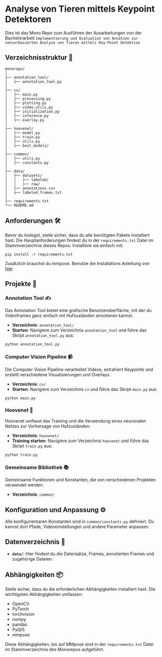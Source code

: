 # Analyse von Tieren mittels Keypoint Detektoren

Dies ist das Mono Repo zum Ausführen der Ausarbeitungen von der Bachelorarbeit `Implementierung und Evaluation von Ansätzen zur sensorbasierten Analyse von Tieren mittels Key-Point Detektion`
## Verzeichnisstruktur 📂

```
monorepo/
│
├── annotation_tool/
│   ├── annotation_tool.py
│
├── cv/
│   ├── main.py
│   ├── processing.py
│   ├── plotting.py
│   ├── video_utils.py
│   ├── initialization.py
│   ├── inference.py
│   ├── overlay.py
│
├── hoovenet/
│   ├── model.py
│   ├── train.py
│   ├── utils.py
│   ├── best_models/
│
├── common/
│   ├── utils.py
│   ├── constants.py
│
├── data/
│   ├── datasets/
│   │   ├── labeled/
│   │   ├── raw/
│   ├── annotations.csv
│   ├── labeled_frames.txt
│
├── requirements.txt
└── README.md
```

## Anforderungen 🛠️

Bevor du loslegst, stelle sicher, dass du alle benötigten Pakete installiert hast. Die Hauptanforderungen findest du in der `requirements.txt` Datei im Stammverzeichnis dieses Repos. Installiere sie einfach mit:

```
pip install -r requirements.txt
```

Zusätzlich brauchst du mmpose. Benutze die Installations Anleitung von [hier](https://mmpose.readthedocs.io/en/latest/installation.html) 

## Projekte 🚀

### Annotation Tool ✍️

Das Annotation Tool bietet eine grafische Benutzeroberfläche, mit der du Videoframes ganz einfach mit Hufzuständen annotieren kannst.

- **Verzeichnis**: `annotation_tool/`
- **Starten**: Navigiere zum Verzeichnis `annotation_tool` und führe das Skript `annotation_tool.py` aus:

```
python annotation_tool.py
```

### Computer Vision Pipeline 📹

Die Computer Vision Pipeline verarbeitet Videos, extrahiert Keypoints und erstellt verschiedene Visualisierungen und Overlays.

- **Verzeichnis**: `cv/`
- **Starten**: Navigiere zum Verzeichnis `cv` und führe das Skript `main.py` aus:

```
python main.py
```

### Hoovenet 🧠

Hoovenet umfasst das Training und die Verwendung eines neuronalen Netzes zur Vorhersage von Hufzuständen.

- **Verzeichnis**: `hoovenet/`
- **Training starten**: Navigiere zum Verzeichnis `hoovenet` und führe das Skript `train.py` aus:

```
python train.py
```

### Gemeinsame Bibliothek 📚

Gemeinsame Funktionen und Konstanten, die von verschiedenen Projekten verwendet werden.

- **Verzeichnis**: `common/`

## Konfiguration und Anpassung ⚙️

Alle konfigurierbaren Konstanten sind in `common/constants.py` definiert. Du kannst dort Pfade, Videoeinstellungen und andere Parameter anpassen.

## Datenverzeichnis 📁

- **`data/`**: Hier findest du die Datensätze, Frames, annotierten Frames und zugehörige Dateien.

## Abhängigkeiten 📦

Stelle sicher, dass du die erforderlichen Abhängigkeiten installiert hast. Die wichtigsten Abhängigkeiten umfassen:
- OpenCV
- PyTorch
- torchvision
- numpy
- pandas
- PyQt5
- mmpose

Diese Abhängigkeiten, bis auf MMpose sind in der `requirements.txt` Datei im Stammverzeichnis des Monorepos aufgeführt.